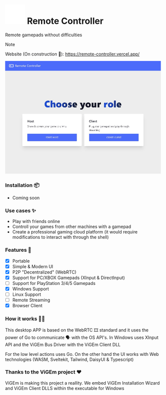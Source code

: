 # ![Gamepad](./frontend/src/lib/assets/gamepad.svg) Remote Controller 
Remote gamepads without difficulties

> [!Note]
> Website (On construction 🚧): 
> https://remote-controller.vercel.app/ 

![Example Image from the Desktop APP](./assets/example.jpg)

### Installation 📦

- Coming soon

### Use cases ✨

- Play with friends online
- Controll your games from other machines with a gamepad
- Create a professional gaming cloud platform (it would require modifications to interact with through the shell)

### Features 🧩

- [x] Portable
- [x] Simple & Modern UI
- [x] P2P "Decentralized" (WebRTC)
- [x] Support for PC/XBOX Gamepads (XInput & DirectInput)
- [ ] Support for PlayStation 3/4/5 Gamepads
- [x] Windows Support
- [ ] Linux Support 
- [ ] Remote Streaming
- [x] Browser Client

### How it works 👷‍♂️

This desktop APP is based on the WebRTC 🎞 standard and it uses the power of Go to communicate 🗣 with the OS API's.
In Windows uses XInput API and the ViGEm Bus Driver with the ViGEm Client DLL

For the low level actions uses Go.
On the other hand the UI works with Web technologies (WASM, Sveltekit, Tailwind, DaisyUI & Typescript)

### Thanks to the ViGEm project ♥
ViGEm is making this project a reallity. We embed ViGEm Installation Wizard and ViGEm Client DLLS within the executable for Windows
